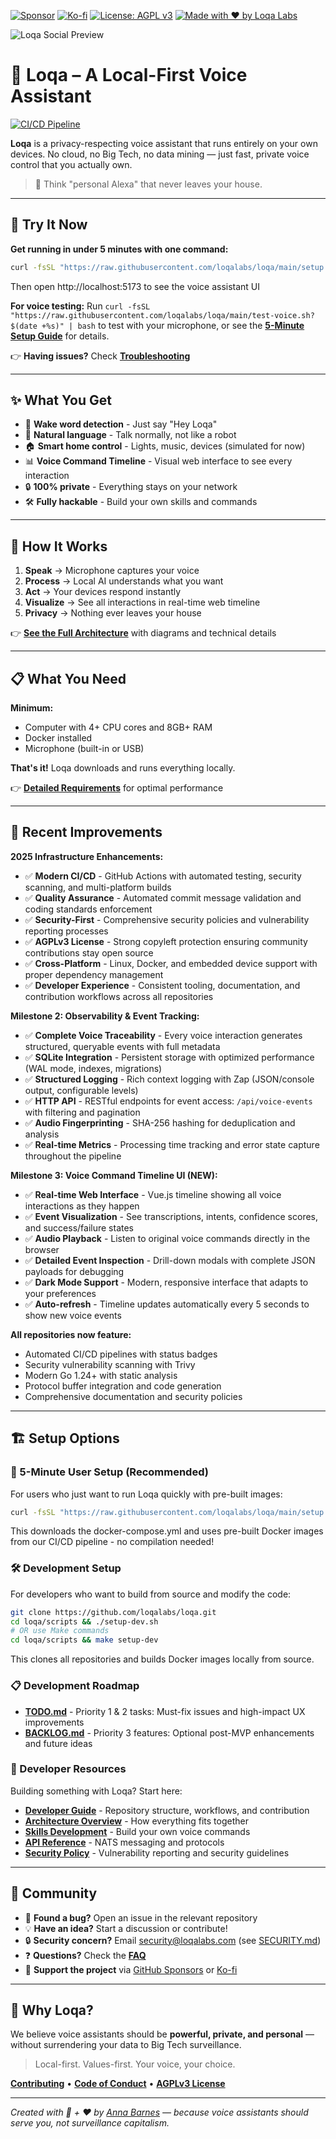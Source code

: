[![Sponsor](https://img.shields.io/badge/Sponsor-Loqa-ff69b4?logo=githubsponsors&style=for-the-badge)](https://github.com/sponsors/annabarnes1138)
[![Ko-fi](https://img.shields.io/badge/Buy%20me%20a%20coffee-Ko--fi-FF5E5B?logo=ko-fi&logoColor=white&style=for-the-badge)](https://ko-fi.com/annabarnes)
[![License: AGPL v3](https://img.shields.io/badge/License-AGPL--3.0-blue?style=for-the-badge)](LICENSE)
[![Made with ❤️ by Loqa Labs](https://img.shields.io/badge/Made%20with%20%E2%9D%A4%EF%B8%8F-by%20LoqaLabs-ffb6c1?style=for-the-badge)](https://loqalabs.com)

![Loqa Social Preview](https://github.com/user-attachments/assets/99016e57-ace5-4140-a4f3-c49262f83253)

# 🦜 Loqa – A Local-First Voice Assistant

[![CI/CD Pipeline](https://github.com/loqalabs/loqa/actions/workflows/ci.yml/badge.svg)](https://github.com/loqalabs/loqa/actions/workflows/ci.yml)

**Loqa** is a privacy-respecting voice assistant that runs entirely on your own devices. No cloud, no Big Tech, no data mining — just fast, private voice control that you actually own.

> 🎯 Think "personal Alexa" that never leaves your house.

---

## 🚀 Try It Now

**Get running in under 5 minutes with one command:**

```bash
curl -fsSL "https://raw.githubusercontent.com/loqalabs/loqa/main/setup.sh?$(date +%s)" | bash
```

Then open http://localhost:5173 to see the voice assistant UI

**For voice testing:** Run `curl -fsSL "https://raw.githubusercontent.com/loqalabs/loqa/main/test-voice.sh?$(date +%s)" | bash` to test with your microphone, or see the **[5-Minute Setup Guide](./docs/getting-started-5min.md)** for details.

👉 **Having issues?** Check **[Troubleshooting](./docs/troubleshooting.md)**

---

## ✨ What You Get

- 🎤 **Wake word detection** - Just say "Hey Loqa"
- 🧠 **Natural language** - Talk normally, not like a robot
- 🏠 **Smart home control** - Lights, music, devices (simulated for now)
- 📊 **Voice Command Timeline** - Visual web interface to see every interaction
- 🔒 **100% private** - Everything stays on your network
- 🛠️ **Fully hackable** - Build your own skills and commands

---

## 🧱 How It Works

1. **Speak** → Microphone captures your voice
2. **Process** → Local AI understands what you want  
3. **Act** → Your devices respond instantly
4. **Visualize** → See all interactions in real-time web timeline
5. **Privacy** → Nothing ever leaves your house

👉 **[See the Full Architecture](./docs/architecture.md)** with diagrams and technical details

---

## 📋 What You Need

**Minimum:**
- Computer with 4+ CPU cores and 8GB+ RAM
- Docker installed
- Microphone (built-in or USB)

**That's it!** Loqa downloads and runs everything locally.

👉 **[Detailed Requirements](./docs/quickstart.md#system-requirements)** for optimal performance

---

## 🔧 Recent Improvements

**2025 Infrastructure Enhancements:**
- ✅ **Modern CI/CD** - GitHub Actions with automated testing, security scanning, and multi-platform builds
- ✅ **Quality Assurance** - Automated commit message validation and coding standards enforcement  
- ✅ **Security-First** - Comprehensive security policies and vulnerability reporting processes
- ✅ **AGPLv3 License** - Strong copyleft protection ensuring community contributions stay open source
- ✅ **Cross-Platform** - Linux, Docker, and embedded device support with proper dependency management
- ✅ **Developer Experience** - Consistent tooling, documentation, and contribution workflows across all repositories

**Milestone 2: Observability & Event Tracking:**
- ✅ **Complete Voice Traceability** - Every voice interaction generates structured, queryable events with full metadata
- ✅ **SQLite Integration** - Persistent storage with optimized performance (WAL mode, indexes, migrations)
- ✅ **Structured Logging** - Rich context logging with Zap (JSON/console output, configurable levels)
- ✅ **HTTP API** - RESTful endpoints for event access: `/api/voice-events` with filtering and pagination
- ✅ **Audio Fingerprinting** - SHA-256 hashing for deduplication and analysis
- ✅ **Real-time Metrics** - Processing time tracking and error state capture throughout the pipeline

**Milestone 3: Voice Command Timeline UI (NEW):**
- ✅ **Real-time Web Interface** - Vue.js timeline showing all voice interactions as they happen
- ✅ **Event Visualization** - See transcriptions, intents, confidence scores, and success/failure states
- ✅ **Audio Playback** - Listen to original voice commands directly in the browser
- ✅ **Detailed Event Inspection** - Drill-down modals with complete JSON payloads for debugging
- ✅ **Dark Mode Support** - Modern, responsive interface that adapts to your preferences
- ✅ **Auto-refresh** - Timeline updates automatically every 5 seconds to show new voice events

**All repositories now feature:**
- Automated CI/CD pipelines with status badges
- Security vulnerability scanning with Trivy
- Modern Go 1.24+ with static analysis  
- Protocol buffer integration and code generation
- Comprehensive documentation and security policies

---

## 🏗️ Setup Options

### 🚀 5-Minute User Setup (Recommended)

For users who just want to run Loqa quickly with pre-built images:

```bash
curl -fsSL "https://raw.githubusercontent.com/loqalabs/loqa/main/setup.sh?$(date +%s)" | bash
```

This downloads the docker-compose.yml and uses pre-built Docker images from our CI/CD pipeline - no compilation needed!

### 🛠️ Development Setup

For developers who want to build from source and modify the code:

```bash
git clone https://github.com/loqalabs/loqa.git
cd loqa/scripts && ./setup-dev.sh
# OR use Make commands
cd loqa/scripts && make setup-dev
```

This clones all repositories and builds Docker images locally from source.

### 📋 Development Roadmap

- **[TODO.md](./TODO.md)** - Priority 1 & 2 tasks: Must-fix issues and high-impact UX improvements
- **[BACKLOG.md](./BACKLOG.md)** - Priority 3 features: Optional post-MVP enhancements and future ideas

### 🔧 Developer Resources

Building something with Loqa? Start here:

- **[Developer Guide](./docs/DEVELOPER.md)** - Repository structure, workflows, and contribution
- **[Architecture Overview](./docs/architecture.md)** - How everything fits together  
- **[Skills Development](./docs/skills.md)** - Build your own voice commands
- **[API Reference](./docs/messaging.md)** - NATS messaging and protocols
- **[Security Policy](./SECURITY.md)** - Vulnerability reporting and security guidelines

---

## 🤝 Community

- 🐛 **Found a bug?** Open an issue in the relevant repository
- 💡 **Have an idea?** Start a discussion or contribute!
- 🔒 **Security concern?** Email security@loqalabs.com (see [SECURITY.md](./SECURITY.md))
- ❓ **Questions?** Check the **[FAQ](./docs/faq.md)**
- 💖 **Support the project** via [GitHub Sponsors](https://github.com/sponsors/annabarnes1138) or [Ko-fi](https://ko-fi.com/annabarnes)

---

## 🌟 Why Loqa?

We believe voice assistants should be **powerful, private, and personal** — without surrendering your data to Big Tech surveillance.

> Local-first. Values-first. Your voice, your choice.

**[Contributing](./CONTRIBUTING.md)** • **[Code of Conduct](./CODE_OF_CONDUCT.md)** • **[AGPLv3 License](./LICENSE)**

---

*Created with 🧠 + ❤️ by [Anna Barnes](https://www.linkedin.com/in/annabethbarnes) — because voice assistants should serve you, not surveillance capitalism.* 
 
 
 
 
 

